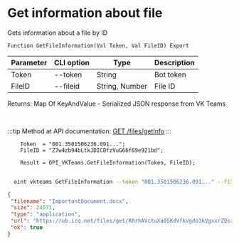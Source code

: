 ﻿---
sidebar_position: 3
---

# Get information about file
 Gets information about a file by ID



`Function GetFileInformation(Val Token, Val FileID) Export`

  | Parameter | CLI option | Type | Description |
  |-|-|-|-|
  | Token | --token | String | Bot token |
  | FileID | --fileid | String, Number | File ID |

  
  Returns:  Map Of KeyAndValue - Serialized JSON response from VK Teams

<br/>

:::tip
Method at API documentation: [GET /files/getInfo](https://teams.vk.com/botapi/#/files/get_files_getInfo)
:::
<br/>


```bsl title="Code example"
    Token  = "001.3501506236.091...";
    FileID = "Z7w4zb94bLtkJDICBfzVuG66f69e921bd";

    Result = OPI_VKTeams.GetFileInformation(Token, FileID);
```



```sh title="CLI command example"
    
  oint vkteams GetFileInformation --token "001.3501506236.091..." --fileid "sXhpbA5K2ZCOdG5ROIfRan66ba356d1bd"

```

```json title="Result"
{
 "filename": "ImportantDocument.docx",
 "size": 24071,
 "type": "application",
 "url": "https://ub.icq.net/files/get/RRrhAVctuXa8SKdVfkVgdo3kVgxxrZQsxJm6ygZmFKNhSczdsxr2R8FghEgxcxMd7jAxPs81phMIP94sscRmospWvrjK4IprQKdYFWIggBxVZsuBs0gxsH8QrxPifIExAu0lqKAShkZhgY763gwsCtvsudfkVg/ImportantDocument.docx",
 "ok": true
}
```
